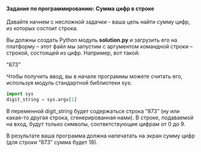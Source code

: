#### Задание по программированию: Сумма цифр в строке ####

Давайте начнем с несложной задачки - ваша цель найти сумму цифр, из которых состоит строка.

Вы должны создать Python модуль **solution.py** и загрузить его на платформу – этот файл мы запустим с аргументом командной строки – строкой, состоящей из цифр. Например, вот такой:

“873”

Чтобы получить ввод, вы в начале программы можете считать его, используя модуль стандартной библиотеки sys:

```python
import sys
digit_string = sys.argv[1]
```
В переменной digit_string будет содержаться строка “873” (ну или какая-то другая строка, сгенерированная нами). В строке, подаваемой на вход, будут только символы, соответствующие цифрам от 0 до 9.

В результате ваша программа должна напечатать на экран сумму цифр (для строки “873” сумма будет 18).
